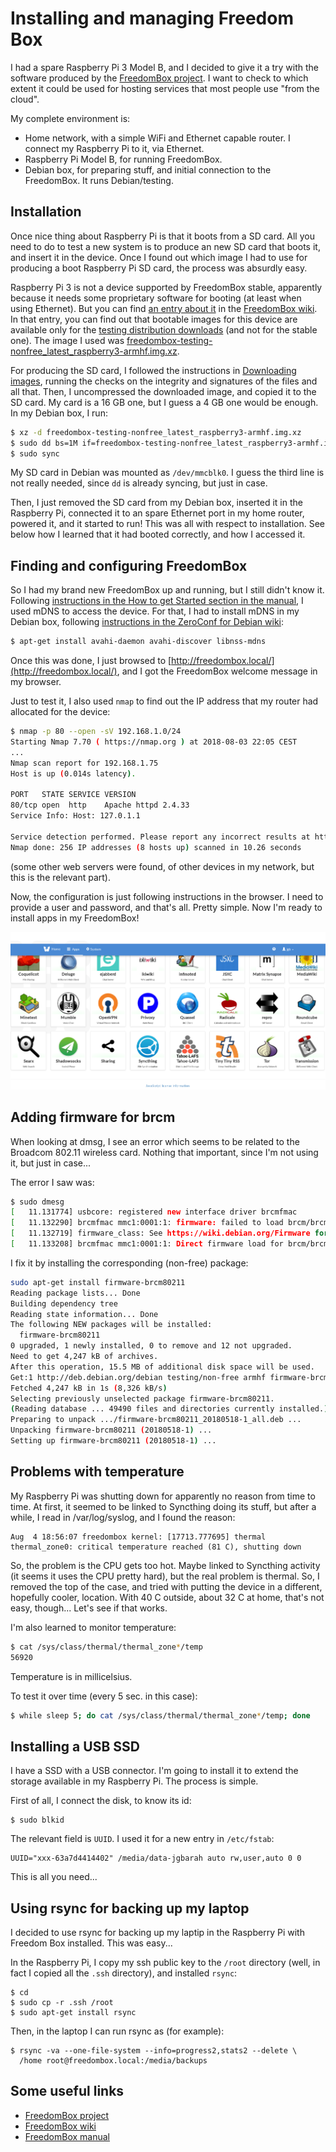 # Installing and managing Freedom Box

I had a spare Raspberry Pi 3 Model B, and I decided to give it a try with the software produced by the [FreedomBox project](https://freedombox.org/). I want to check to which extent it could be used for hosting services that most people use "from the cloud".

My complete environment is:

* Home network, with a simple WiFi and Ethernet capable router. I connect my Raspberry Pi to it, via Ethernet.
* Raspberry Pi Model B, for running FreedomBox.
* Debian box, for preparing stuff, and initial connection to the FreedomBox. It runs Debian/testing.

## Installation

Once nice thing about Raspberry Pi is that it boots from a SD card. All you need to do to test a new system is to produce an new SD card that boots it, and insert it in the device. Once I found out which image I had to use for producing a boot Raspberry Pi SD card, the process was absurdly easy.

Raspberry Pi 3 is not a device supported by FreedomBox stable, apparently because it needs some proprietary software for booting (at least when using Ethernet). But you can find [an entry about it](https://wiki.debian.org/FreedomBox/Hardware/RaspberryPi3) in the [FreedomBox wiki](https://wiki.debian.org/FreedomBox/). In that entry, you can find out that bootable images for this device are available only for the [testing distribution downloads](https://freedombox.org/download/testing/) (and not for the stable one). The image I used was [freedombox-testing-nonfree_latest_raspberry3-armhf.img.xz](https://ftp.freedombox.org/pub/freedombox/testing-latest/freedombox-testing-nonfree_latest_raspberry3-armhf.img.xz).

For producing the SD card, I followed the instructions in [Downloading images](https://wiki.debian.org/FreedomBox/Download#Downloading_Images), running the checks on the integrity and signatures of the files and all that. Then, I uncompressed the downloaded image, and copied it to the SD card. My card is a 16 GB one, but I guess a 4 GB one would be enough. In my Debian box, I run:

```bash
$ xz -d freedombox-testing-nonfree_latest_raspberry3-armhf.img.xz
$ sudo dd bs=1M if=freedombox-testing-nonfree_latest_raspberry3-armhf.img of=/dev/mmcblk0 conv=fdatasync
$ sudo sync
```

My SD card in Debian was mounted as `/dev/mmcblk0`. I guess the third line is not really needed, since `dd` is already syncing, but just in case.

Then, I just removed the SD card from my Debian box, inserted it in the Raspberry Pi, connected it to an spare Ethernet port in my home router, powered it, and it started to run! This was all with respect to installation. See below how I learned that it had booted correctly, and how I accessed it.


## Finding and configuring FreedomBox

So I had my brand new FreedomBox up and running, but I still didn't know it. Following [instructions in the How to get Started section in the manual](https://wiki.debian.org/FreedomBox/Manual#FreedomBox.2FManual.2FQuickStart.How_to_get_started), I used mDNS to access the device. For that, I had to install mDNS in my Debian box, following [instructions in the ZeroConf for Debian wiki](https://wiki.debian.org/ZeroConf):

```bash
$ apt-get install avahi-daemon avahi-discover libnss-mdns
```

Once this was done, I just browsed to [http://freedombox.local/](http://freedombox.local/), and I got the FreedomBox welcome message in my browser.

Just to test it, I also used `nmap` to find out the IP address that my router had allocated for the device:

```bash
$ nmap -p 80 --open -sV 192.168.1.0/24
Starting Nmap 7.70 ( https://nmap.org ) at 2018-08-03 22:05 CEST
...
Nmap scan report for 192.168.1.75
Host is up (0.014s latency).

PORT   STATE SERVICE VERSION
80/tcp open  http    Apache httpd 2.4.33
Service Info: Host: 127.0.1.1

Service detection performed. Please report any incorrect results at https://nmap.org/submit/ .
Nmap done: 256 IP addresses (8 hosts up) scanned in 10.26 seconds
```

(some other web servers were found, of other devices in my network, but this is the relevant part).

Now, the configuration is just following instructions in the browser. I need to provide a user and password, and that's all. Pretty simple. Now I'm ready to install apps in my FreedomBox!

![FreedomBox apps](freedombox-apps.png)

## Adding firmware for brcm

When looking at dmsg, I see an error which seems to be related to the Broadcom 802.11 wireless card. Nothing that important, since I'm not using it, but just in case...

The error I saw was:

```bash
$ sudo dmesg
[   11.131774] usbcore: registered new interface driver brcmfmac
[   11.132290] brcmfmac mmc1:0001:1: firmware: failed to load brcm/brcmfmac43430-sdio.bin (-2)
[   11.132719] firmware_class: See https://wiki.debian.org/Firmware for information about missing firmware
[   11.133208] brcmfmac mmc1:0001:1: Direct firmware load for brcm/brcmfmac43430-sdio.bin failed with error -2
```

I fix it by installing the corresponding (non-free) package:

```bash
sudo apt-get install firmware-brcm80211
Reading package lists... Done
Building dependency tree       
Reading state information... Done
The following NEW packages will be installed:
  firmware-brcm80211
0 upgraded, 1 newly installed, 0 to remove and 12 not upgraded.
Need to get 4,247 kB of archives.
After this operation, 15.5 MB of additional disk space will be used.
Get:1 http://deb.debian.org/debian testing/non-free armhf firmware-brcm80211 all 20180518-1 [4,247 kB]
Fetched 4,247 kB in 1s (8,326 kB/s)          
Selecting previously unselected package firmware-brcm80211.
(Reading database ... 49490 files and directories currently installed.)
Preparing to unpack .../firmware-brcm80211_20180518-1_all.deb ...
Unpacking firmware-brcm80211 (20180518-1) ...
Setting up firmware-brcm80211 (20180518-1) ...
```

## Problems with temperature

My Raspberry Pi was shutting down for apparently no reason from time to time. At first, it seemed to be linked to Syncthing doing its stuff, but after a while, I read in /var/log/syslog, and I found the reason:

```
Aug  4 18:56:07 freedombox kernel: [17713.777695] thermal thermal_zone0: critical temperature reached (81 C), shutting down
```

So, the problem is the CPU gets too hot. Maybe linked to Syncthing activity (it seems it uses the CPU pretty hard), but the real problem is thermal. So, I removed the top of the case, and tried with putting the device in a different, hopefully cooler, location. With 40 C outside, about 32 C at home, that's not easy, though... Let's see if that works.

I'm also learned to monitor temperature:

```bash
$ cat /sys/class/thermal/thermal_zone*/temp
56920
```

Temperature is in millicelsius.

To test it over time (every 5 sec. in this case):

```bash
$ while sleep 5; do cat /sys/class/thermal/thermal_zone*/temp; done
```

## Installing a USB SSD

I have a SSD with a USB connector. I'm going to install it to extend
the storage available in my Raspberry Pi. The process is simple.

First of all, I connect the disk, to know its id:

```
$ sudo blkid
```

The relevant field is `UUID`. I used it for a new entry in `/etc/fstab`:

```
UUID="xxx-63a7d4414402" /media/data-jgbarah auto rw,user,auto 0 0
```

This is all you need...

## Using rsync for backing up my laptop

I decided to use rsync for backing up my laptip in the Raspberry Pi with Freedom Box installed. This was easy...

In the Raspberry Pi, I copy my ssh public key to the `/root` directory
(well, in fact I copied all the `.ssh` directory), and installed `rsync`:

```
$ cd
$ sudo cp -r .ssh /root
$ sudo apt-get install rsync
```

Then, in the laptop I can run rsync as (for example):

```
$ rsync -va --one-file-system --info=progress2,stats2 --delete \
  /home root@freedombox.local:/media/backups
```

## Some useful links

* [FreedomBox project](https://freedombox.org/)
* [FreedomBox wiki](https://wiki.debian.org/FreedomBox/)
* [FreedomBox manual](https://wiki.debian.org/)